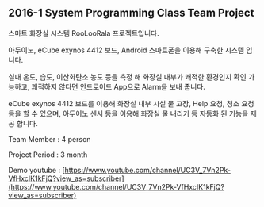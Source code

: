 ## 2016-1 System Programming Class Team Project

스마트 화장실 시스템 RooLooRala 프로젝트입니다.

아두이노, eCube exynos 4412 보드, Android 스마트폰을 이용해 구축한 시스템 입니다.

실내 온도, 습도, 이산화탄소 농도 등을 측정 해 화장실 내부가 쾌적한 환경인지 확인 가능하고, 쾌적하지 않다면 안드로이드 App으로 Alarm을 보내 줍니다.

eCube exynos 4412 보드를 이용해 화장실 내부 시설 물 고장, Help 요청, 청소 요청 등을 할 수 있으며, 아두이노 센서 등을 이용해 화장실 물 내리기 등 자동화 된 기능을 제공 합니다.

Team Member : 4 person

Project Period : 3 month

Demo youtube : [https://www.youtube.com/channel/UC3V_7Vn2Pk-VfHxcIK1kFjQ?view_as=subscriber](https://www.youtube.com/channel/UC3V_7Vn2Pk-VfHxcIK1kFjQ?view_as=subscriber)

